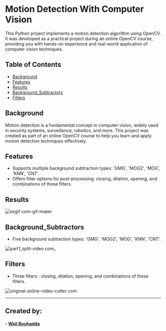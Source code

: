 # Motion Detection With Computer Vision


This Python project implements a motion detection algorithm using OpenCV. It was developed as a practical project during an online OpenCV course, providing you with hands-on experience and real-world application of computer vision techniques.

## Table of Contents

- [Background](#background)
- [Features](#features)
- [Results](#results)
- [Background_Subtractors](#background_subtractors)
- [Filters](#filters)

  
## Background

Motion detection is a fundamental concept in computer vision, widely used in security systems, surveillance, robotics, and more. This project was created as part of an online OpenCV course to help you learn and apply motion detection techniques effectively.

## Features

- Supports multiple background subtraction types: 'GMG', 'MOG2', 'MOG', 'KNN', 'CNT'.
- Offers filter options for post-processing: closing, dilation, opening, and combinations of these filters.

## Results

![ezgif com-gif-maker](https://github.com/WailBouhadda/Motion-Detection-With-Computer-Vision/assets/47559086/387d73a3-b4aa-4cad-bcab-d2cd3b5798a8)

## Background_Subtractors

- Five background subtraction types: 'GMG', 'MOG2', 'MOG', 'KNN', 'CNT'.

![part1_split-video com_](https://github.com/WailBouhadda/Motion-Detection-With-Computer-Vision/assets/47559086/e7005f9a-0265-44d1-83f2-71dcb3cdd86c)


## Filters

- Three filters : closing, dilation, opening, and combinations of these filters.

![original-_online-video-cutter com_](https://github.com/WailBouhadda/Motion-Detection-With-Computer-Vision/assets/47559086/b701323a-f2ff-4ff2-98fa-bd6497ce62e3)

<hr>

## Created by:

#### - <a href="https://github.com/WailBouhadda">Wail Bouhadda</a>
